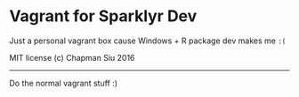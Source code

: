 Vagrant for Sparklyr Dev
========================

Just a personal vagrant box cause Windows + R package dev makes me `:(`

MIT license (c) Chapman Siu 2016

---

Do the normal vagrant stuff :)
